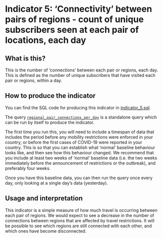 # Indicator 5: ‘Connectivity’ between pairs of regions - count of unique subscribers seen at each pair of locations, each day

## What is this?

This is the number of ‘connections’ between each pair or regions, each day. This is defined as the number of unique subscribers that have visited each pair or regions, within a day.

## How to produce the indicator

You can find the SQL code for producing this indicator in [indicator_5.sql](indicator_5.sql).

The query [`regional_pair_connections_per_day`](indicator_5.sql#L5-L51) is a standalone query which can be run by itself to produce the indicator.

The first time you run this, you will need to include a timespan of data that includes the period before any mobility restrictions were enforced in your country, or before the first cases of COVID-19 were reported in your country. This is so that you can establish what ‘normal’ baseline behaviour looks like, and then see how this behaviour changed. We recommend that you include at least two weeks of ‘normal’ baseline data (i.e. the two weeks immediately before the announcement of restrictions or the outbreak), and preferably four weeks.

Once you have this baseline data, you can then run the query once every day, only looking at a single day’s data (yesterday).

## Usage and interpretation

This indicator is a simple measure of how much travel is occurring between each pair of regions. We would expect to see a decrease in the number of connections between regions that are affected by travel restrictions. It will be possible to see which regions are still connected with each other, and which ones have become disconnected.
